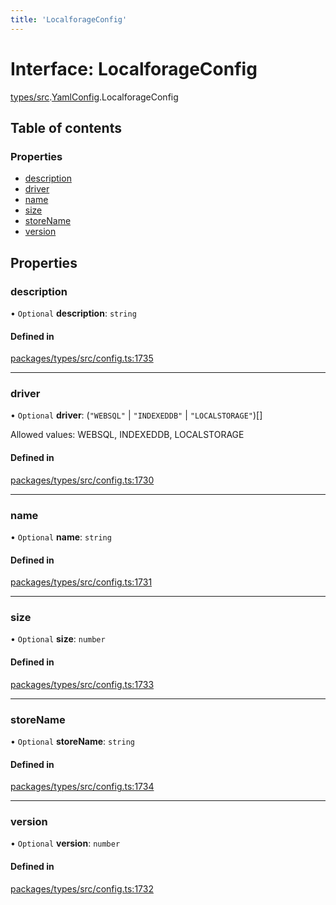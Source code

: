 ```yaml
---
title: 'LocalforageConfig'
---
```


# Interface: LocalforageConfig

[types/src](../modules/types_src).[YamlConfig](../modules/types_src.YamlConfig).LocalforageConfig

## Table of contents

### Properties

- [description](types_src.YamlConfig.LocalforageConfig#description)
- [driver](types_src.YamlConfig.LocalforageConfig#driver)
- [name](types_src.YamlConfig.LocalforageConfig#name)
- [size](types_src.YamlConfig.LocalforageConfig#size)
- [storeName](types_src.YamlConfig.LocalforageConfig#storename)
- [version](types_src.YamlConfig.LocalforageConfig#version)

## Properties

### description

• `Optional` **description**: `string`

#### Defined in

[packages/types/src/config.ts:1735](https://github.com/Urigo/graphql-mesh/blob/master/packages/types/src/config.ts#L1735)

___

### driver

• `Optional` **driver**: (``"WEBSQL"`` \| ``"INDEXEDDB"`` \| ``"LOCALSTORAGE"``)[]

Allowed values: WEBSQL, INDEXEDDB, LOCALSTORAGE

#### Defined in

[packages/types/src/config.ts:1730](https://github.com/Urigo/graphql-mesh/blob/master/packages/types/src/config.ts#L1730)

___

### name

• `Optional` **name**: `string`

#### Defined in

[packages/types/src/config.ts:1731](https://github.com/Urigo/graphql-mesh/blob/master/packages/types/src/config.ts#L1731)

___

### size

• `Optional` **size**: `number`

#### Defined in

[packages/types/src/config.ts:1733](https://github.com/Urigo/graphql-mesh/blob/master/packages/types/src/config.ts#L1733)

___

### storeName

• `Optional` **storeName**: `string`

#### Defined in

[packages/types/src/config.ts:1734](https://github.com/Urigo/graphql-mesh/blob/master/packages/types/src/config.ts#L1734)

___

### version

• `Optional` **version**: `number`

#### Defined in

[packages/types/src/config.ts:1732](https://github.com/Urigo/graphql-mesh/blob/master/packages/types/src/config.ts#L1732)
